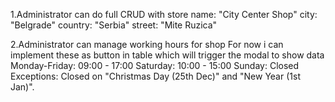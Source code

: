 1.Administrator can do full CRUD with store
    name: "City Center Shop"
    city: "Belgrade"
    country: "Serbia"
    street: "Mite Ruzica"

2.Administrator can manage working hours for shop
    For now i can implement these as button in table which will trigger the modal to show data
    Monday-Friday: 09:00 - 17:00
    Saturday: 10:00 - 15:00
    Sunday: Closed
    Exceptions: Closed on "Christmas Day (25th Dec)" and "New Year (1st Jan)".
